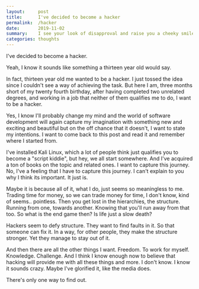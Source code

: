 ```yaml
---
layout:     post
title:      I've decided to become a hacker
permalink:  /hacker
date:       2019-11-02
summary:    I see your look of disapproval and raise you a cheeky smile.
categories: thoughts
---
```

I've decided to become a hacker.

Yeah, I know it sounds like something a thirteen year old would say. 

In fact, thirteen year old me wanted to be a hacker. I just tossed the idea since I couldn't see a way of achieving the task.
But here I am, three months short of my twenty fourth birthday, after having completed two unrelated degrees,
and working in a job that neither of them qualifies me to do, I want to be a hacker.

Yes, I know I'll probably change my mind and the world of software development will again capture my imagination with something
new and exciting and beautiful but on the off chance that it doesn't, I want to state my intentions. I want to come back to this post 
and read it and remember where I started from.

I've installed Kali Linux, which a lot of people think just qualifies you to become a "script kiddie", but hey, we all start somewhere.
And I've acquired a ton of books on the topic and related ones. I want to capture this journey. No, I've a feeling that I have to capture this journey.
I can't explain to you why I think its important. It just is.

Maybe it is because all of it, what I do, just seems so meaningless to me. Trading time for money, so we can trade money for time, 
I don't know, kind of seems.. pointless. Then you get lost in the hierarchies, the structure. Running from one, towards another. 
Knowing that you'll run away from that too. So what is the end game then? Is life just a slow death?

Hackers seem to defy structure. They want to find faults in it. So that someone can fix it. In a way, for other people, they make the 
structure stronger. Yet they manage to stay out of it. 

And then there are all the other things I want. Freedom. To work for myself. Knowledge. Challenge. And I think I know enough now to believe
that hacking will provide me with all these things and more. I don't know. I know it sounds crazy. Maybe I've glorified it, like the
media does. 

There's only one way to find out. 
